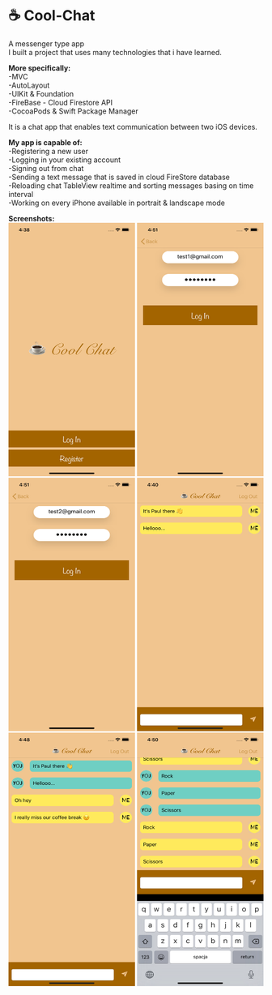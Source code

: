 # ☕️ Cool-Chat<br/>
A messenger type app<br/>
I built a project that uses many technologies that i have learned. <br/>

**More specifically:**<br/>
-MVC<br/>
-AutoLayout<br/>
-UIKit & Foundation<br/>
-FireBase - Cloud Firestore API<br/>
-CocoaPods & Swift Package Manager<br/>

It is a chat app that enables text communication between two iOS devices.<br/>

**My app is capable of:**<br/>
-Registering a new user<br/>
-Logging in your existing account<br/>
-Signing out from chat<br/>
-Sending a text message that is saved in cloud FireStore database<br/>
-Reloading chat TableView realtime and sorting messages basing on time interval<br/>
-Working on every iPhone available in portrait & landscape mode<br/>

**Screenshots:**<br/>
<img src="Screenshots/CoolChat-1.png" width="250" height="500"/> <img src="Screenshots/CoolChat-2.png" width="250" height="500"/> <img src="Screenshots/CoolChat-3.png" width="250" height="500"/> <img src="Screenshots/CoolChat-4.png" width="250" height="500"/> <img src="Screenshots/CoolChat-5.png" width="250" height="500"/> <img src="Screenshots/CoolChat-6.png" width="250" height="500"/>
